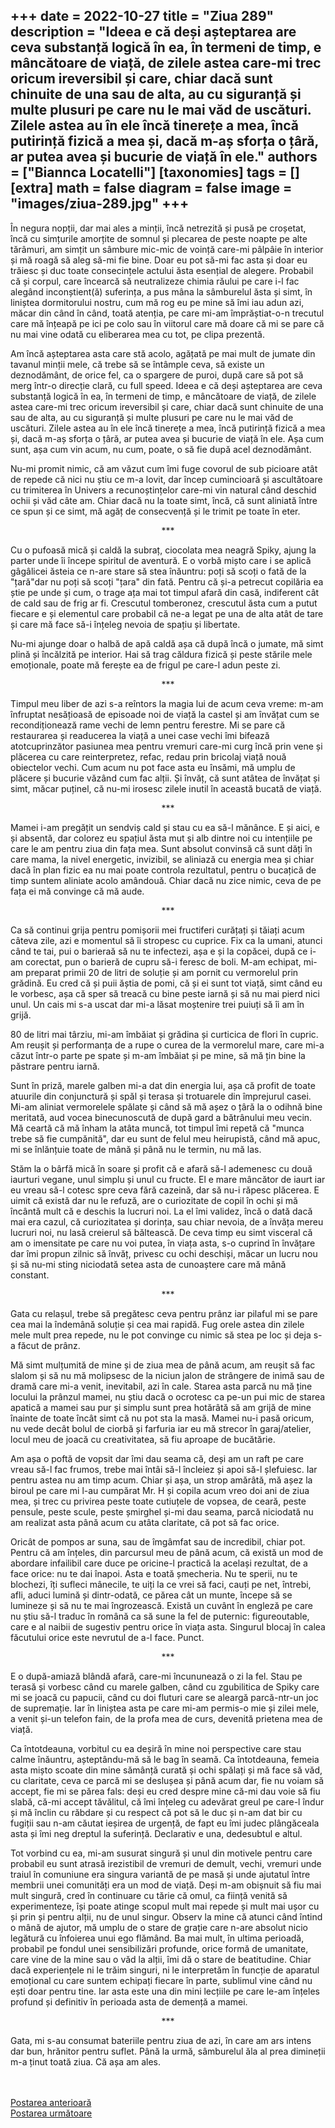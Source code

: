 
+++
date = 2022-10-27
title = "Ziua 289"
description = "Ideea e că deși așteptarea are ceva substanță logică în ea, în termeni de timp, e mâncătoare de viață, de zilele astea care-mi trec oricum ireversibil și care, chiar dacă sunt chinuite de una sau de alta, au cu siguranță și multe plusuri pe care nu le mai văd de uscături. Zilele astea au în ele încă tinerețe a mea, încă putirință fizică a mea și, dacă m-aș sforța o țâră, ar putea avea și bucurie de viață în ele."
authors = ["Biannca Locatelli"]
[taxonomies]
tags = []
[extra]
math = false
diagram = false
image = "images/ziua-289.jpg"
+++
---

În negura nopții, dar mai ales a minții, încă netrezită și pusă pe croșetat, încă cu simțurile amorțite de somnul și plecarea de peste noapte pe alte tărâmuri, am simțit un sâmbure mic-mic de voință care-mi pâlpâie în interior și mă roagă să aleg să-mi fie bine. Doar eu pot să-mi fac asta și doar eu trăiesc și duc toate consecințele actului ăsta esențial de alegere. Probabil că și corpul, care încearcă să neutralizeze chimia răului pe care i-l fac alegând inconștient(ă) suferința, a pus mâna la sâmburelul ăsta și simt, în liniștea dormitorului nostru, cum mă rog eu pe mine să îmi iau adun azi, măcar din când în când, toată atenția, pe care mi-am împrăștiat-o-n trecutul care mă înțeapă pe ici pe colo sau în viitorul care mă doare că mi se pare că nu mai vine odată cu eliberarea mea cu tot, pe clipa prezentă.

Am încă așteptarea asta care stă acolo, agățată pe mai mult de jumate din tavanul minții mele, că trebe să se întâmple ceva, să existe un deznodământ, de orice fel, ca o spargere de puroi, după care să pot să merg într-o direcție clară, cu full speed. Ideea e că deși așteptarea are ceva substanță logică în ea, în termeni de timp, e mâncătoare de viață, de zilele astea care-mi trec oricum ireversibil și care, chiar dacă sunt chinuite de una sau de alta, au cu siguranță și multe plusuri pe care nu le mai văd de uscături. Zilele astea au în ele încă tinerețe a mea, încă putirință fizică a mea și, dacă m-aș sforța o țâră, ar putea avea și bucurie de viață în ele. Așa cum sunt, așa cum vin acum, nu cum, poate, o să fie după acel deznodământ.

Nu-mi promit nimic, că am văzut cum îmi fuge covorul de sub picioare atât de repede că nici nu știu ce m-a lovit, dar încep cumincioară și ascultătoare cu trimiterea în Univers a recunoștințelor care-mi vin natural când deschid ochii și văd câte am. Chiar dacă nu la toate simt, încă, că sunt aliniată între ce spun și ce simt, mă agăț de consecvență și le trimit pe toate în eter.

<p style="text-align: center;">***</p>

Cu o pufoasă mică și caldă la subraț, ciocolata mea neagră Spiky, ajung la parter unde îi începe spiritul de aventură. E o vorbă mișto care i se aplică gâgâlicei ăsteia ce n-are stare să stea înăuntru: poți să scoți o fată de la "țară"dar nu poți să scoți "țara" din fată. Pentru că și-a petrecut copilăria ea știe pe unde și cum, o trage ața mai tot timpul afară din casă, indiferent cât de cald sau de frig ar fi. Crescutul tomberonez, crescutul ăsta cum a putut fiecare e și elementul care probabil că ne-a legat pe una de alta atât de tare și care mă face să-i înțeleg nevoia de spațiu și libertate.

Nu-mi ajunge doar o halbă de apă caldă așa că după încă o jumate, mă simt plină și încălzită pe interior. Hai să trag căldura fizică și peste stările mele emoționale, poate mă ferește ea de frigul pe care-l adun peste zi.

<p style="text-align: center;">***</p>

Timpul meu liber de azi s-a reîntors la magia lui de acum ceva vreme: m-am înfruptat nesățioasă de episoade noi de viață la castel și am învățat cum se recondiționează rame vechi de lemn pentru ferestre. Mi se pare că restaurarea și readucerea la viață a unei case vechi îmi bifează atotcuprinzător pasiunea mea pentru vremuri care-mi curg încă prin vene și plăcerea cu care reinterpretez, refac, redau prin bricolaj viață nouă obiectelor vechi. Cum acum nu pot face asta eu însămi, mă umplu de plăcere și bucurie văzând cum fac alții. Și învăț, că sunt atâtea de învățat și simt, măcar puținel, că nu-mi irosesc zilele inutil în această bucată de viață.

<p style="text-align: center;">***</p>

Mamei i-am pregățit un sendviș cald și stau cu ea să-l mănânce. E și aici, e și absentă, dar colorez eu spațiul ăsta mut și alb dintre noi cu intențiile pe care le am pentru ziua din fața mea. Sunt absolut convinsă că sunt dăți în care mama, la nivel energetic, invizibil, se aliniază cu energia mea și chiar dacă în plan fizic ea nu mai poate controla rezultatul, pentru o bucațică de timp suntem aliniate acolo amândouă. Chiar dacă nu zice nimic, ceva de pe fața ei mă convinge că mă aude.

<p style="text-align: center;">***</p>

Ca să continui grija pentru pomișorii mei fructiferi curățați și tăiați acum câteva zile, azi e momentul să îi stropesc cu cuprice. Fix ca la umani, atunci când te tai, pui o barieraă să nu te infectezi, așa e și la copăcei, după ce i-am corectat, pun o barieră de cupru să-i feresc de boli. M-am echipat, mi-am preparat primii 20 de litri de soluție și am pornit cu vermorelul prin grădină. Eu cred că și puii ăștia de pomi, că și ei sunt tot viață, simt când eu le vorbesc, așa că sper să treacă cu bine peste iarnă și să nu mai pierd nici unul. Un cais mi s-a uscat dar mi-a lăsat moștenire trei puiuți să îi am în grijă.

80 de litri mai târziu, mi-am îmbăiat și grădina și curticica de flori în cupric. Am reușit și performanța de a rupe o curea de la vermorelul mare, care mi-a căzut într-o parte pe spate și m-am îmbăiat și pe mine, să mă țin bine la păstrare pentru iarnă.

Sunt în priză, marele galben mi-a dat din energia lui, așa că profit de toate atuurile din conjunctură și spăl și terasa și trotuarele din împrejurul casei. Mi-am aliniat vermorelele spălate și când să mă așez o țâră la o odihnă bine meritată, aud vocea binecunoscută de după gard a bătrânului meu vecin. Mă ceartă că mă înham la atâta muncă, tot timpul îmi repetă că "munca trebe să fie cumpănită", dar eu sunt de felul meu heirupistă, când mă apuc, mi se înlănțuie toate de mână și până nu le termin, nu mă las.

Stăm la o bârfă mică în soare și profit că e afară să-l ademenesc cu două iaurturi vegane, unul simplu și unul cu fructe. El e mare mâncător de iaurt iar eu vreau să-l cotesc spre ceva fără cazeină, dar să nu-i răpesc plăcerea. E uimit că există dar nu le refuză, are o curiozitate de copil în ochi și mă încântă mult că e deschis la lucruri noi. La el îmi validez, încă o dată dacă mai era cazul, că curiozitatea și dorința, sau chiar nevoia, de a învăța mereu lucruri noi, nu lasă creierul să băltească. De ceva timp eu simt visceral că am o imensitate pe care nu voi putea, în viața asta, s-o cuprind în învățare dar îmi propun zilnic să învăț, privesc cu ochi deschiși, măcar un lucru nou și să nu-mi sting niciodată setea asta de cunoaștere care mă mână constant.

<p style="text-align: center;">***</p>

Gata cu relașul, trebe să pregătesc ceva pentru prânz iar pilaful mi se pare cea mai la îndemână soluție și cea mai rapidă. Fug orele astea din zilele mele mult prea repede, nu le pot convinge cu nimic să stea pe loc și deja s-a făcut de prânz.

Mă simt mulțumită de mine și de ziua mea de până acum, am reușit să fac slalom și să nu mă molipsesc de la niciun jalon de strângere de inimă sau de dramă care mi-a venit, inevitabil, azi în cale. Starea asta parcă nu mă ține locului la prânzul mamei, nu știu dacă o ocrotesc ca pe-un pui mic de starea apatică a mamei sau pur și simplu sunt prea hotărâtă să am grijă de mine înainte de toate încât simt că nu pot sta la masă. Mamei nu-i pasă oricum, nu vede decât bolul de ciorbă și farfuria iar eu mă strecor în garaj/atelier, locul meu de joacă cu creativitatea, să fiu aproape de bucătărie.

Am așa o poftă de vopsit dar îmi dau seama că, deși am un raft pe care vreau să-l fac frumos, trebe mai întâi să-l încleiez și apoi să-l șlefuiesc. Iar pentru astea nu am timp acum. Chiar și așa, un strop amărâtă, mă așez la biroul pe care mi l-au cumpărat Mr. H și copila acum vreo doi ani de ziua mea, și trec cu privirea peste toate cutiuțele de vopsea, de ceară, peste pensule, peste scule, peste șmirghel și-mi dau seama, parcă niciodată nu am realizat asta până acum cu atâta claritate, că pot să fac orice.

Oricât de pompos ar suna, sau de îmgâmfat sau de incredibil, chiar pot. Pentru că am înțeles, din parcursul meu de până acum, că există un mod de abordare infailibil care duce pe oricine-l practică la același rezultat, de a face orice: nu te dai înapoi. Asta e toată șmecheria. Nu te sperii, nu te blochezi, îți sufleci mânecile, te uiți la ce vrei să faci, cauți pe net, întrebi, afli, aduci lumină și dintr-odată, ce părea cât un munte, începe să se lumineze și să nu te mai îngrozească. Există un cuvânt în engleză pe care nu știu să-l traduc în română ca să sune la fel de puternic: figureoutable, care e al naibii de sugestiv pentru orice în viața asta. Singurul blocaj în calea făcutului orice este nevrutul de a-l face. Punct.

<p style="text-align: center;">***</p>

E o după-amiază blândă afară, care-mi încununează o zi la fel. Stau pe terasă și vorbesc când cu marele galben, când cu zgubilitica de Spiky care mi se joacă cu papucii, când cu doi fluturi care se aleargă parcă-ntr-un joc de supremație. Iar în liniștea asta pe care mi-am permis-o mie și zilei mele, a venit și-un telefon fain, de la profa mea de curs, devenită prietena mea de viață.

Ca întotdeauna, vorbitul cu ea deșiră în mine noi perspective care stau calme înăuntru, așteptându-mă să le bag în seamă. Ca întotdeauna, femeia asta mișto scoate din mine sămânță curată și ochi spălați și mă face să văd, cu claritate, ceva ce parcă mi se deslușea și până acum dar, fie nu voiam să accept, fie mi se părea fals: deși eu cred despre mine că-mi dau voie să fiu slabă, că-mi accept tăvălitul, că îmi înțeleg cu adevărat greul pe care-l îndur și mă înclin cu răbdare și cu respect că pot să le duc și n-am dat bir cu fugiții sau n-am căutat ieșirea de urgență, de fapt eu îmi judec plângăceala asta și îmi neg dreptul la suferință. Declarativ e una, dedesubtul e altul.

Tot vorbind cu ea, mi-am susurat singură și unul din motivele pentru care probabil eu sunt atrasă irezistibil de vremuri de demult, vechi, vremuri unde traiul în comuniune era singura variantă de pe masă și unde ajutatul între membrii unei comunități era un mod de viață. Deși m-am obișnuit să fiu mai mult singură, cred în continuare cu tărie că omul, ca ființă venită să experimenteze, își poate atinge scopul mult mai repede și mult mai ușor cu și prin și pentru alții, nu de unul singur. Observ la mine că atunci când întind o mână de ajutor, mă umplu de o stare de grație care n-are absolut nicio legătură cu înfoierea unui ego flămând. Ba mai mult, în ultima perioadă, probabil pe fondul unei sensibilizări profunde, orice formă de umanitate, care vine de la mine sau o văd la alții, îmi dă o stare de beatitudine. Chiar dacă experiențele ni le trăim singuri, ni le interpretăm în funcție de aparatul emoțional cu care suntem echipați fiecare în parte, sublimul vine când nu ești doar pentru tine. Iar asta este una din mini lecțiile pe care le-am înțeles profund și definitiv în perioada asta de demență a mamei.

<p style="text-align: center;">***</p>

Gata, mi s-au consumat bateriile pentru ziua de azi, în care am ars intens dar bun, hrănitor pentru suflet. Până la urmă, sâmburelul ăla al prea dimineții m-a ținut toată ziua. Că așa am ales.

<br/>

<br/>

<div class="flex justify-between">
  <div>
    <a href="/blog/ziua-288/">Postarea anterioară</a>
  </div>
  <div>
    <a href="/blog/ziua-290/">Postarea următoare</a>
  </div>
</div>
